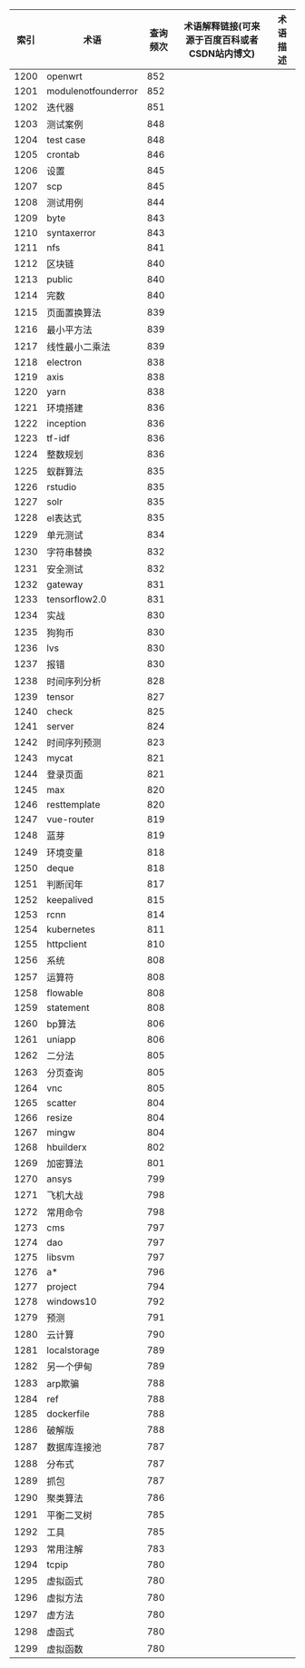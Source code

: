 | 索引   | 术语                  | 查询频次 | 术语解释链接(可来源于百度百科或者CSDN站内博文) | 术语描述 |
| ---- | ------------------- | ---- | -------------------------- | ---- |
| 1200 | openwrt             | 852  |                            |      |
| 1201 | modulenotfounderror | 852  |                            |      |
| 1202 | 迭代器                 | 851  |                            |      |
| 1203 | 测试案例                | 848  |                            |      |
| 1204 | test case           | 848  |                            |      |
| 1205 | crontab             | 846  |                            |      |
| 1206 | 设置                  | 845  |                            |      |
| 1207 | scp                 | 845  |                            |      |
| 1208 | 测试用例                | 844  |                            |      |
| 1209 | byte                | 843  |                            |      |
| 1210 | syntaxerror         | 843  |                            |      |
| 1211 | nfs                 | 841  |                            |      |
| 1212 | 区块链                 | 840  |                            |      |
| 1213 | public              | 840  |                            |      |
| 1214 | 完数                  | 840  |                            |      |
| 1215 | 页面置换算法              | 839  |                            |      |
| 1216 | 最小平方法               | 839  |                            |      |
| 1217 | 线性最小二乘法             | 839  |                            |      |
| 1218 | electron            | 838  |                            |      |
| 1219 | axis                | 838  |                            |      |
| 1220 | yarn                | 838  |                            |      |
| 1221 | 环境搭建                | 836  |                            |      |
| 1222 | inception           | 836  |                            |      |
| 1223 | tf-idf              | 836  |                            |      |
| 1224 | 整数规划                | 836  |                            |      |
| 1225 | 蚁群算法                | 835  |                            |      |
| 1226 | rstudio             | 835  |                            |      |
| 1227 | solr                | 835  |                            |      |
| 1228 | el表达式               | 835  |                            |      |
| 1229 | 单元测试                | 834  |                            |      |
| 1230 | 字符串替换               | 832  |                            |      |
| 1231 | 安全测试                | 832  |                            |      |
| 1232 | gateway             | 831  |                            |      |
| 1233 | tensorflow2.0       | 831  |                            |      |
| 1234 | 实战                  | 830  |                            |      |
| 1235 | 狗狗币                 | 830  |                            |      |
| 1236 | lvs                 | 830  |                            |      |
| 1237 | 报错                  | 830  |                            |      |
| 1238 | 时间序列分析              | 828  |                            |      |
| 1239 | tensor              | 827  |                            |      |
| 1240 | check               | 825  |                            |      |
| 1241 | server              | 824  |                            |      |
| 1242 | 时间序列预测              | 823  |                            |      |
| 1243 | mycat               | 821  |                            |      |
| 1244 | 登录页面                | 821  |                            |      |
| 1245 | max                 | 820  |                            |      |
| 1246 | resttemplate        | 820  |                            |      |
| 1247 | vue-router          | 819  |                            |      |
| 1248 | 蓝芽                  | 819  |                            |      |
| 1249 | 环境变量                | 818  |                            |      |
| 1250 | deque               | 818  |                            |      |
| 1251 | 判断闰年                | 817  |                            |      |
| 1252 | keepalived          | 815  |                            |      |
| 1253 | rcnn                | 814  |                            |      |
| 1254 | kubernetes          | 811  |                            |      |
| 1255 | httpclient          | 810  |                            |      |
| 1256 | 系统                  | 808  |                            |      |
| 1257 | 运算符                 | 808  |                            |      |
| 1258 | flowable            | 808  |                            |      |
| 1259 | statement           | 808  |                            |      |
| 1260 | bp算法                | 806  |                            |      |
| 1261 | uniapp              | 806  |                            |      |
| 1262 | 二分法                 | 805  |                            |      |
| 1263 | 分页查询                | 805  |                            |      |
| 1264 | vnc                 | 805  |                            |      |
| 1265 | scatter             | 804  |                            |      |
| 1266 | resize              | 804  |                            |      |
| 1267 | mingw               | 804  |                            |      |
| 1268 | hbuilderx           | 802  |                            |      |
| 1269 | 加密算法                | 801  |                            |      |
| 1270 | ansys               | 799  |                            |      |
| 1271 | 飞机大战                | 798  |                            |      |
| 1272 | 常用命令                | 798  |                            |      |
| 1273 | cms                 | 797  |                            |      |
| 1274 | dao                 | 797  |                            |      |
| 1275 | libsvm              | 797  |                            |      |
| 1276 | a*                  | 796  |                            |      |
| 1277 | project             | 794  |                            |      |
| 1278 | windows10           | 792  |                            |      |
| 1279 | 预测                  | 791  |                            |      |
| 1280 | 云计算                 | 790  |                            |      |
| 1281 | localstorage        | 789  |                            |      |
| 1282 | 另一个伊甸               | 789  |                            |      |
| 1283 | arp欺骗               | 788  |                            |      |
| 1284 | ref                 | 788  |                            |      |
| 1285 | dockerfile          | 788  |                            |      |
| 1286 | 破解版                 | 788  |                            |      |
| 1287 | 数据库连接池              | 787  |                            |      |
| 1288 | 分布式                 | 787  |                            |      |
| 1289 | 抓包                  | 787  |                            |      |
| 1290 | 聚类算法                | 786  |                            |      |
| 1291 | 平衡二叉树               | 785  |                            |      |
| 1292 | 工具                  | 785  |                            |      |
| 1293 | 常用注解                | 783  |                            |      |
| 1294 | tcpip               | 780  |                            |      |
| 1295 | 虚拟函式                | 780  |                            |      |
| 1296 | 虚拟方法                | 780  |                            |      |
| 1297 | 虚方法                 | 780  |                            |      |
| 1298 | 虚函式                 | 780  |                            |      |
| 1299 | 虚拟函数                | 780  |                            |      |
